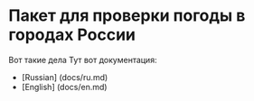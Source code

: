 # Пакет для проверки погоды в городах России

Вот такие дела
Тут вот документация:
- [Russian] (docs/ru.md)
- [English] (docs/en.md)